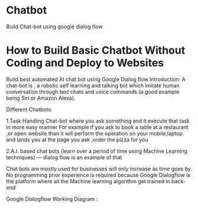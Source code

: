 # Chatbot
Build Chat-bot using google dialog flow

# How to Build Basic Chatbot Without Coding and Deploy to Websites

Build best automated AI chat bot using Google Dialog flow
Introduction:
A chat-bot is , a robotic self learning and talking bot which imitate human conversation through text chats and voice commands (a good example being Siri or Amazon Alexa).

Different Chatbots:

1.Task Handling Chat-bot where you ask something and it execute that task in more easy manner For example if you ask to book a table at a restaurant ,or open website than it will perform the operation on your mobile,laptop and lands you at the page you ask ,order the pizza for you

2.A.I. based chat bots (learn over a period of time using Machine Learning techniques) — dialog flow is an example of that
  
  Chat bots are mostly used for businesses will only increase as time goes by.
   No programming prior experience is required because Google Dialogflow is the platform where all the Machine learning algorithm get trained in back-end


Google Dialogflow Working Diagram :
